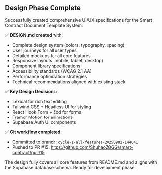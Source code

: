 ## Design Phase Complete

Successfully created comprehensive UI/UX specifications for the Smart Contract Document Template System:

✅ **DESIGN.md created** with:
- Complete design system (colors, typography, spacing)
- User journeys for all user types
- Detailed mockups for all core features
- Responsive layouts (mobile, tablet, desktop)
- Component library specifications
- Accessibility standards (WCAG 2.1 AA)
- Performance optimization strategies
- Technical recommendations aligned with existing stack

✅ **Key Design Decisions:**
- Lexical for rich text editing
- Tailwind CSS + Headless UI for styling
- React Hook Form + Zod for forms
- Framer Motion for animations
- Supabase Auth UI components

✅ **Git workflow completed:**
- Committed to branch: `cycle-1-all-features-20250902-144641`
- Pushed to PR #15: https://github.com/ShuhaoZQGG/smart-contract/pull/15

The design fully covers all core features from README.md and aligns with the Supabase database schema. Ready for development phase.
